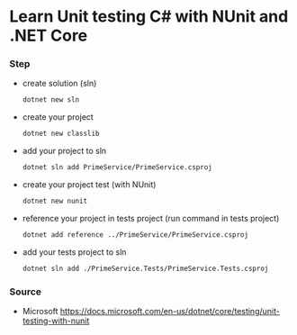 # Learn Unit testing C# with NUnit and .NET Core

### Step
- create solution (sln)
    ```sh
    dotnet new sln
    ```
- create your project 
    ```sh
    dotnet new classlib
    ```
- add your project to sln
    ```sh
    dotnet sln add PrimeService/PrimeService.csproj
    ```
- create your project test (with NUnit)
    ```sh
    dotnet new nunit
    ```
- reference your project in tests project (run command in tests project)
    ```sh
    dotnet add reference ../PrimeService/PrimeService.csproj 
    ```
- add your tests project to sln
    ```sh
    dotnet sln add ./PrimeService.Tests/PrimeService.Tests.csproj
    ```

### Source

- Microsoft https://docs.microsoft.com/en-us/dotnet/core/testing/unit-testing-with-nunit